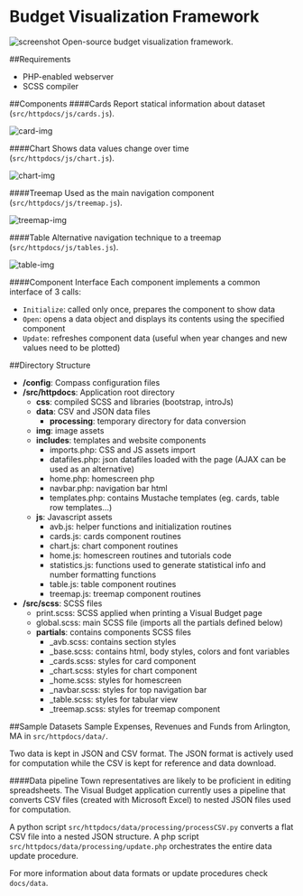 Budget Visualization Framework
========
![screenshot](https://raw.github.com/goinvo/Visual-Town-Budget/develop/docs/img/example_screenshot.png)
Open-source budget visualization framework.

##Requirements
* PHP-enabled webserver
* SCSS compiler

##Components
####Cards
Report statical information about dataset (`src/httpdocs/js/cards.js`).

![card-img](https://raw.github.com/goinvo/Visual-Town-Budget/develop/docs/img/cards.png)

####Chart
Shows data values change over time (`src/httpdocs/js/chart.js`).

![chart-img](https://raw.github.com/goinvo/Visual-Town-Budget/develop/docs/img/chart.png)


####Treemap
Used as the main navigation component (`src/httpdocs/js/treemap.js`).

![treemap-img](https://raw.github.com/goinvo/Visual-Town-Budget/develop/docs/img/treemap.png)

####Table
Alternative navigation technique to a treemap (`src/httpdocs/js/tables.js`).

![table-img](https://raw.github.com/goinvo/Visual-Town-Budget/develop/docs/img/table.png)

####Component Interface
Each component implements a common interface of 3 calls:

* `Initialize`: called only once, prepares the component to show data
* `Open`: opens a data object and displays its contents using the specified component
* `Update`: refreshes component data (useful when year changes and new values need to be plotted)

##Directory Structure
* **/config**: Compass configuration files
* **/src/httpdocs**: Application root directory
	*	**css**: compiled SCSS and libraries (bootstrap, introJs)
	*	**data**: CSV and JSON data files
		*	**processing**:	temporary directory for data conversion
	*	**img**: image assets
	*	**includes**: templates and website components
		*	imports.php: CSS and JS assets import
		*	datafiles.php: json datafiles loaded with the page (AJAX can be used as an alternative)
		*	home.php: homescreen php
		*	navbar.php: navigation bar html
		*	templates.php: contains Mustache templates (eg. cards, table row templates...)
	*	**js**:	Javascript assets
		*	avb.js: helper functions and initialization routines
		*	cards.js: cards component routines
		*	chart.js: chart component routines
		*	home.js: homescreen routines and tutorials code
		*	statistics.js: functions used to generate statistical info and number formatting functions
		* 	table.js: table component routines
		*	treemap.js: treemap component routines
* **/src/scss**: SCSS files
	*	print.scss:  SCSS applied when printing a Visual Budget page
	*	global.scss: main SCSS file (imports all the partials defined below)
	*	**partials**: contains components SCSS files
		*	_avb.scss: contains section styles
		* 	_base.scss: contains html, body styles, colors and font variables
		*	_cards.scss: styles for card component
		*	_chart.scss: styles for chart component
		*	_home.scss: styles for homescreen
		*	_navbar.scss: styles for top navigation bar
		*	_table.scss: styles for tabular view
		*	_treemap.scss: styles for treemap component

##Sample Datasets
Sample Expenses, Revenues and Funds from Arlington, MA in `src/httpdocs/data/`.

Two data is kept in JSON and CSV format. The JSON format is actively used for computation while the CSV is kept for reference and data download.

####Data pipeline
Town representatives are likely to be proficient in editing spreadsheets. The Visual Budget application currently uses a pipeline that converts CSV files (created with Microsoft Excel) to nested JSON files used for computation.

A python script `src/httpdocs/data/processing/processCSV.py` converts a flat CSV file into a nested JSON structure. A php script `src/httpdocs/data/processing/update.php` orchestrates the entire data update procedure.

For more information about data formats or update procedures check `docs/data`.